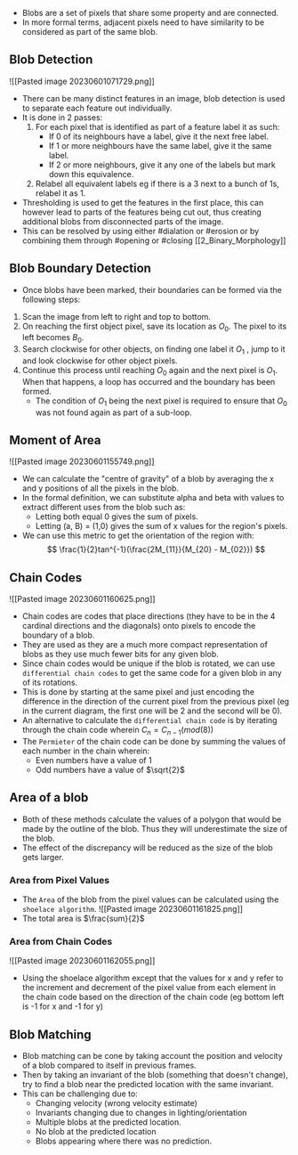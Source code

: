 * Blobs are a set of pixels that share some property and are connected.
* In more formal terms, adjacent pixels need to have similarity to be considered as part of the same blob.

## Blob Detection
![[Pasted image 20230601071729.png]]
* There can be many distinct features in an image, blob detection is used to separate each feature out individually.
* It is done in 2 passes:
	1. For each pixel that is identified as part of a feature label it as such:
		* If 0 of its neighbours have a label, give it the next free label.
		* If 1 or more neighbours have the same label, give it the same label.
		* If 2 or more neighbours, give it any one of the labels but mark down this equivalence.
	2. Relabel all equivalent labels eg if there is a 3 next to a bunch of 1s, relabel it as 1.
* Thresholding is used to get the features in the first place, this can however lead to parts of the features being cut out, thus creating additional blobs from disconnected parts of the image. 
* This can be resolved by using either #dialation or #erosion or by combining them through #opening or #closing [[2_Binary_Morphology]]

## Blob Boundary Detection
* Once blobs have been marked, their boundaries can be formed via the following steps:
1. Scan the image from left to right and top to bottom.
2. On reaching the first object pixel, save its location as $O_0$. The pixel to its left becomes $B_0$.
3. Search clockwise for other objects, on finding one label it $O_1$ , jump to it and look clockwise for other object pixels.
4. Continue this process until reaching $O_0$ again and the next pixel is $O_1$. When that happens, a loop has occurred and the boundary has been formed.
	* The condition of $O_1$ being the next pixel is required to ensure that $O_0$ was not found again as part of a sub-loop.

## Moment of Area
![[Pasted image 20230601155749.png]]
* We can calculate the "centre of gravity" of a blob by averaging the x and y positions of all the pixels in the blob.
* In the formal definition, we can substitute alpha and beta with values to extract different uses from the blob such as:
	* Letting both equal 0 gives the sum of pixels.
	* Letting (a, B) = (1,0) gives the sum of x values for the region's pixels.
* We can use this metric to get the orientation of the region with:
$$
\frac{1}{2}tan^{-1}(\frac{2M_{11}}{M_{20} - M_{02}})
$$

## Chain Codes
![[Pasted image 20230601160625.png]]
* Chain codes are codes that place directions (they have to be in the 4 cardinal directions and the diagonals)  onto pixels to encode the boundary of a blob.
* They are used as they are a much more compact representation of blobs as they use much fewer bits for any given blob.
* Since chain codes would be unique if the blob is rotated, we can use `differential chain codes` to get the same code for a given blob in any of its rotations.
* This is done by starting at the same pixel and just encoding the difference in the direction of the current pixel from the previous pixel (eg in the current diagram, the first one will be 2 and the second will be 0).
* An alternative to calculate the `differential chain code` is by iterating through the chain code wherein $C_{n} = C_{n-1} (mod (8))$
* The `Permieter` of the chain code can be done by summing the values of each number in the chain wherein:
	* Even numbers have a value of 1
	* Odd numbers have a value of $\sqrt{2}$

## Area of a blob
* Both of these methods calculate the values of a polygon that would be made by the outline of the blob. Thus they will underestimate the size of the blob.
* The effect of the discrepancy will be reduced as the size of the blob gets larger.
### Area from Pixel Values
* The `Area` of the blob from the pixel values can be calculated using the `shoelace algorithm`.
![[Pasted image 20230601161825.png]]
 * The total area is $\frac{sum}{2}$

### Area from Chain Codes
![[Pasted image 20230601162055.png]]
* Using the shoelace algorithm except that the values for x and y refer to the increment and decrement of the pixel value from each element in the chain code based on the direction of the chain code (eg bottom left is -1 for x and -1 for y)

## Blob Matching
* Blob matching can be cone by taking account the position and velocity of a blob compared to itself in previous frames.
* Then by taking an invariant of the blob (something that doesn't change), try to find a blob near the predicted location with the same invariant.
* This can be challenging due to: 
	* Changing velocity (wrong velocity estimate)
	* Invariants changing due to changes in lighting/orientation
	* Multiple blobs at the predicted location.
	* No blob at the predicted location
	* Blobs appearing where there was no prediction. 